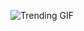 ![Trending GIF](https://media4.giphy.com/media/v1.Y2lkPThiYjIxNzcyMW5ib25kbW92aTZudTZjN2tiN3VwYm5rN3A5Y3owcWdrdmxoeWZ0MSZlcD12MV9naWZzX3NlYXJjaCZjdD1n/xUPGcEliCc7bETyfO8/giphy.gif)
